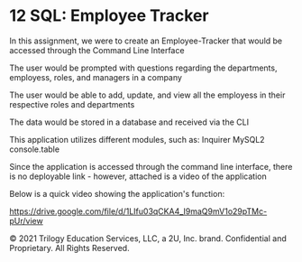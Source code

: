 # 12 SQL: Employee Tracker

In this assignment, we were to create an Employee-Tracker that would be accessed through the Command Line Interface

The user would be prompted with questions regarding the departments, employess, roles, and managers in a company

The user would be able to add, update, and view all the employess in their respective roles and departments

The data would be stored in a database and received via the CLI

This application utilizes different modules, such as:
Inquirer
MySQL2
console.table

Since the application is accessed through the command line interface, there is no deployable link - however, attached is a video of the application

Below is a quick video showing the application's function:

https://drive.google.com/file/d/1LIfu03qCKA4_I9maQ9mV1o29pTMc-pUr/view

© 2021 Trilogy Education Services, LLC, a 2U, Inc. brand. Confidential and Proprietary. All Rights Reserved.
